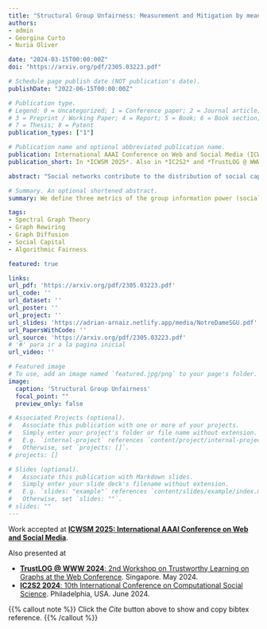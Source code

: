 ```yaml
---
title: "Structural Group Unfairness: Measurement and Mitigation by means of the Effective Resistance"
authors:
- admin
- Georgina Curto
- Nuria Oliver

date: "2024-03-15T00:00:00Z"
doi: "https://arxiv.org/pdf/2305.03223.pdf"

# Schedule page publish date (NOT publication's date).
publishDate: "2022-06-15T00:00:00Z"

# Publication type.
# Legend: 0 = Uncategorized; 1 = Conference paper; 2 = Journal article;
# 3 = Preprint / Working Paper; 4 = Report; 5 = Book; 6 = Book section;
# 7 = Thesis; 8 = Patent
publication_types: ["1"]

# Publication name and optional abbreviated publication name.
publication: International AAAI Conference on Web and Social Media (ICWSM 2025)
publication_short: In *ICWSM 2025*. Also in *IC2S2* and *TrustLOG @ WWW 2024*

abstract: "Social networks contribute to the distribution of social capital, defined as the relationships, norms of trust and reciprocity within a community or society that facilitate cooperation and collective action. Social capital exists in the relations among individuals, such that better positioned members in a social network benefit from faster access to diverse information and higher influence on information dissemination. A variety of methods have been proposed in the literature to measure social capital at an individual level. However, there is a lack of methods to quantify social capital at a group level, which is particularly important when the groups are defined on the grounds of protected attributes. Furthermore, state-of-theart approaches fail to model the role of long-range interactions between nodes in the network and their contributions to social capital. To fill this gap, we propose to measure the social capital of a group of nodes by means of their information flow and emphasize the importance of considering the whole network topology. Grounded in spectral graph theory, **we introduce three effective resistance-based measures of group social capital, namely group isolation, group diameter and group control**, where the groups are defined according to the value of a protected attribute. **We denote the social capital disparity among different groups in a network as structural group unfairness**, and propose to **mitigate it by means of a budgeted edge augmentation heuristic that systematically increases the social capital of the most disadvantaged group**. In experiments on real-world networks, we uncover significant levels of structural group unfairness when using gender as the protected attribute, with females being the most disadvantaged group in comparison to males. We also illustrate how our proposed edge augmentation approach is able to not only effectively mitigate the structural group unfairness but also increase the social capital of all groups in the network."

# Summary. An optional shortened abstract.
summary: We define three metrics of the group information power (social capital) in a network based on effective resistance (spectral graph theory). We propose also three metrics of social capital unfairness (structural group unfairness) and a heuristic to mitigate it.

tags:
- Spectral Graph Theory
- Graph Rewiring
- Graph Diffusion
- Social Capital
- Algorithmic Fairness

featured: true

links:
url_pdf: 'https://arxiv.org/pdf/2305.03223.pdf'
url_code: ''
url_dataset: ''
url_poster: ''
url_project: ''
url_slides: 'https://adrian-arnaiz.netlify.app/media/NotreDameSGU.pdf'
url_PapersWithCode: ''
url_source: 'https://arxiv.org/pdf/2305.03223.pdf' 
# '#' para ir a la pagina inicial
url_video: ''

# Featured image
# To use, add an image named `featured.jpg/png` to your page's folder. 
image:
  caption: 'Structural Group Unfairness'
  focal_point: ""
  preview_only: false

# Associated Projects (optional).
#   Associate this publication with one or more of your projects.
#   Simply enter your project's folder or file name without extension.
#   E.g. `internal-project` references `content/project/internal-project/index.md`.
#   Otherwise, set `projects: []`.
# projects: []

# Slides (optional).
#   Associate this publication with Markdown slides.
#   Simply enter your slide deck's filename without extension.
#   E.g. `slides: "example"` references `content/slides/example/index.md`.
#   Otherwise, set `slides: ""`.
# slides: ""
---
```


Work accepted at [**ICWSM 2025: International AAAI Conference on Web and Social Media**](https://www.icwsm.org/2025/index.html).

Also presented at 
* [**TrustLOG @ WWW 2024**: 2nd Workshop on Trustworthy Learning on Graphs at the Web Conference](https://trustlogworkshop.github.io/#contribution). Singapore. May 2024.
* [**IC2S2 2024**:  10th International Conference on Computational Social Science](https://ic2s2-2024.org/schedule#Poster-Presentations:~:text=Poster%20Presentations). Philadelphia, USA. June 2024.

{{% callout note %}}
Click the *Cite* button above to show and copy bibtex reference.
{{% /callout %}}

